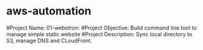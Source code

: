 # aws-automation

#Project Name: 01-webotron:
#Project Objective: Build command line tool to manage simple static website
#Project Description: Sync local directory to S3, manage DNS and CLoudFront.
